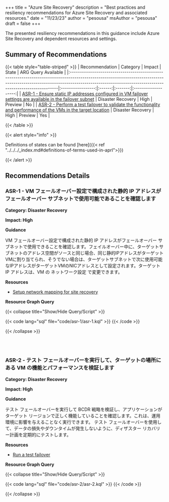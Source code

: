 +++
title = "Azure Site Recovery"
description = "Best practices and resiliency recommendations for Azure Site Recovery and associated resources."
date = "11/23/23"
author = "pesousa"
msAuthor = "pesousa"
draft = false
+++

The presented resiliency recommendations in this guidance include Azure Site Recovery and dependent resources and settings.

## Summary of Recommendations

{{< table style="table-striped" >}}
| Recommendation                                                                                                                                                                                                                      |     Category      | Impact |  State  | ARG Query Available |
|:------------------------------------------------------------------------------------------------------------------------------------------------------------------------------------------------------------------------------------|:-----------------:|:------:|:-------:|:-------------------:|
| [ASR-1 - Ensure static IP addresses configured in VM failover settings are available in the failover subnet](#asr-1---ensure-static-ip-addresses-configured-in-vm-failover-settings-are-available-in-the-failover-subnet)           | Disaster Recovery |  High  | Preview |         No          |
| [ASR-2 - Perform a test failover to validate the functionality and performance of the VMs in the target location](#asr-2---perform-a-test-failover-to-validate-the-functionality-and-performance-of-the-vms-in-the-target-location) | Disaster Recovery |  High  | Preview |         Yes         |

{{< /table >}}

{{< alert style="info" >}}

Definitions of states can be found [here]({{< ref "../../../_index.md#definitions-of-terms-used-in-aprl">}})

{{< /alert >}}

## Recommendations Details

### ASR-1 - VM フェールオーバー設定で構成された静的 IP アドレスがフェールオーバー サブネットで使用可能であることを確認します

**Category: Disaster Recovery**

**Impact: High**

**Guidance**

VM フェールオーバー設定で構成された静的 IP アドレスがフェールオーバー サブネットで使用できることを確認します。フェイルオーバー中に、ターゲットサブネットのアドレス空間がソースと同じ場合、同じ静的IPアドレスがターゲットVMに割り当てられ、そうでない場合は、ターゲットサブネットで次に使用可能なIPアドレスがターゲットVMのNICアドレスとして設定されます。ターゲット IP アドレスは、VM の ネットワーク設定 で変更できます。

**Resources**

- [Setup network mapping for site recovery](https://learn.microsoft.com/ja-jp/azure/site-recovery/azure-to-azure-network-mapping#set-up-ip-addressing-for-target-vms)

**Resource Graph Query**

{{< collapse title="Show/Hide Query/Script" >}}

{{< code lang="sql" file="code/asr-1/asr-1.kql" >}} {{< /code >}}

{{< /collapse >}}

<br><br>

### ASR-2 - テスト フェールオーバーを実行して、ターゲットの場所にある VM の機能とパフォーマンスを検証します

**Category: Disaster Recovery**

**Impact: High**

**Guidance**

テスト フェールオーバーを実行して BCDR 戦略を検証し、アプリケーションがターゲット リージョンで正しく機能していることを確認します。これは、運用環境に影響を与えることなく実行できます。
テスト フェールオーバーを使用して、データの損失やダウンタイムが発生しないように、ディザスター リカバリー計画を定期的にテストします。

**Resources**

- [Run a test failover](https://learn.microsoft.com/ja-jp/azure/site-recovery/azure-to-azure-tutorial-dr-drill#run-a-test-failover)

**Resource Graph Query**

{{< collapse title="Show/Hide Query/Script" >}}

{{< code lang="sql" file="code/asr-2/asr-2.kql" >}} {{< /code >}}

{{< /collapse >}}

<br><br>
